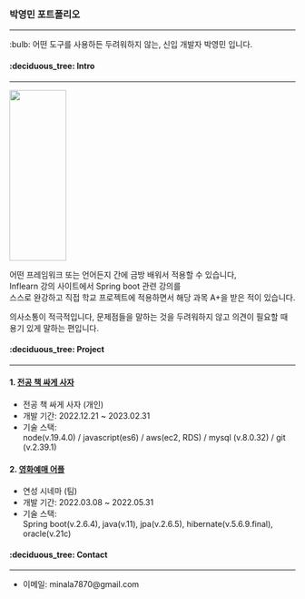 <h3> 박영민 포트폴리오 </h3> 
<hr>
<p>
  :bulb: 어떤 도구를 사용하든 두려워하지 않는, 신입 개발자 박영민 입니다.
</p>
<h4>:deciduous_tree: Intro</h4>
<hr>
<img src="https://user-images.githubusercontent.com/73753121/217274979-da743400-f60e-4036-abcc-ab0ded0f6f2b.jpg" width="100px" height="300px">
<p>
어떤 프레임워크 또는 언어든지 간에 금방 배워서 적용할 수 있습니다,<br>
Inflearn 강의 사이트에서 Spring boot 관련 강의를<br>
스스로 완강하고 직접 학교 프로젝트에 적용하면서 해당 과목 A+을 받은 적이 있습니다.
  
의사소통이 적극적입니다, 문제점들을 말하는 것을 두려워하지 않고 의견이 필요할 때 용기 있게 말하는 편입니다.

  
</p>
<h4>:deciduous_tree: Project</h4>
<hr>
<h4>1. <a href="https://github.com/yeongmin7870/board">전공 책 싸게 사자</a></h4>
<ul>
  <p>
    <li>전공 책 싸게 사자 (개인)</li>
    <li>개발 기간: 2022.12.21 ~ 2023.02.31</li>
    <li>기술 스택:<br>
      node(v.19.4.0) / javascript(es6) /
      aws(ec2, RDS) /  mysql (v.8.0.32) / git (v.2.39.1)
  </p>
</ul>
<h4>2. <a href="https://github.com/yeongmin7870/ys_Cinema_Server">영화예매 어플</a></h4>
<ul>
  <p>
    <li>연성 시네마 (팀)</li>
    <li>개발 기간: 2022.03.08 ~ 2022.05.31</li>
    <li>기술 스택:<br>
    Spring boot(v.2.6.4), java(v.11), jpa(v.2.6.5), hibernate(v.5.6.9.final), oracle(v.21c) 
    </li>
  </p>
</ul>
<h4>:deciduous_tree: Contact</h4>
<hr>
<ul>
  <li>이메일: minala7870@gmail.com</li>
</ul>



